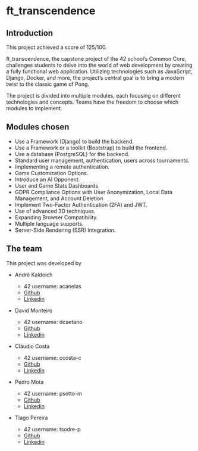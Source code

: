 # ft_transcendence

## Introduction

This project achieved a score of 125/100.

ft_transcendence, the capstone project of the 42 school’s Common Core, challenges students to delve into the world of web development by creating a fully functional web application. Utilizing technologies such as JavaScript, Django, Docker, and more, the project’s central goal is to bring a modern twist to the classic game of Pong.

The project is divided into multiple modules, each focusing on different technologies and concepts. Teams have the freedom to choose which modules to implement.

## Modules chosen

* Use a Framework (Django) to build the backend.
* Use a Framework or a toolkit (Bootstrap) to build the frontend.
* Use a database (PostgreSQL) for the backend.
* Standard user management, authentication, users across tournaments.
* Implementing a remote authentication.
* Game Customization Options.
* Introduce an AI Opponent.
* User and Game Stats Dashboards
* GDPR Compliance Options with User Anonymization, Local Data Management, and Account Deletion
* Implement Two-Factor Authentication (2FA) and JWT.
* Use of advanced 3D techniques.
* Expanding Browser Compatibility.
* Multiple language supports.
* Server-Side Rendering (SSR) Integration.

## The team

This project was developed by

* André Kaldeich
  * 42 username: acanelas
  * [Github](https://github.com/elpapz)
  * [Linkedin](https://www.linkedin.com/in/andrekaldeich/)

* David Monteiro
  * 42 username: dcaetano
  * [Github](https://github.com/davidmonteiro03)
  * [Linkedin](https://www.linkedin.com/in/david-monteiro-10847b1a5/)

* Cláudio Costa
  * 42 username: ccosta-c
  * [Github](https://github.com/ccosta-c)
  * [Linkedin](https://www.linkedin.com/in/ccosta-c/)

* Pedro Mota
  * 42 username: psotto-m
  * [Github](https://github.com/peterbikes/)
  * [Linkedin](https://www.linkedin.com/in/pedrosmpm/)

* Tiago Pereira
  * 42 username: tsodre-p
  * [Github](https://github.com/t-pereira06)
  * [Linkedin](https://www.linkedin.com/in/tiagopereira-pt/)

